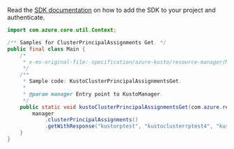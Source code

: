 Read the [SDK documentation](https://github.com/Azure/azure-sdk-for-java/blob/azure-resourcemanager-kusto_1.0.0-beta.3/sdk/kusto/azure-resourcemanager-kusto/README.md) on how to add the SDK to your project and authenticate.

```java
import com.azure.core.util.Context;

/** Samples for ClusterPrincipalAssignments Get. */
public final class Main {
    /*
     * x-ms-original-file: specification/azure-kusto/resource-manager/Microsoft.Kusto/stable/2021-08-27/examples/KustoClusterPrincipalAssignmentsGet.json
     */
    /**
     * Sample code: KustoClusterPrincipalAssignmentsGet.
     *
     * @param manager Entry point to KustoManager.
     */
    public static void kustoClusterPrincipalAssignmentsGet(com.azure.resourcemanager.kusto.KustoManager manager) {
        manager
            .clusterPrincipalAssignments()
            .getWithResponse("kustorptest", "kustoclusterrptest4", "kustoprincipal1", Context.NONE);
    }
}
```
